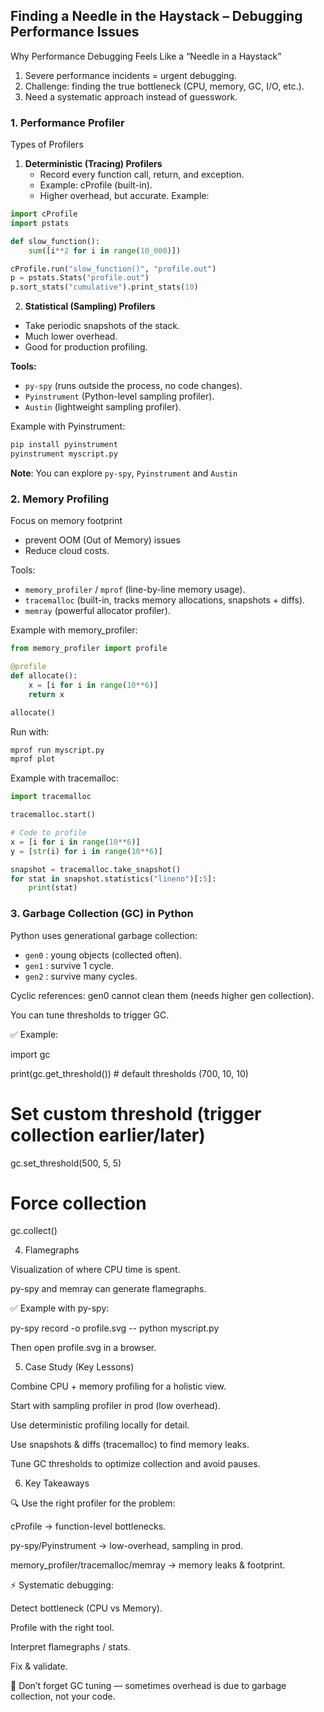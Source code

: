 ## Finding a Needle in the Haystack – Debugging Performance Issues

Why Performance Debugging Feels Like a “Needle in a Haystack”
1. Severe performance incidents = urgent debugging.
2. Challenge: finding the true bottleneck (CPU, memory, GC, I/O, etc.).
3. Need a systematic approach instead of guesswork.

### 1. Performance Profiler

Types of Profilers
1. **Deterministic (Tracing) Profilers**
   - Record every function call, return, and exception.
   - Example: cProfile (built-in).
   - Higher overhead, but accurate.
Example:
```python
import cProfile
import pstats

def slow_function():
    sum([i**2 for i in range(10_000)])

cProfile.run("slow_function()", "profile.out")
p = pstats.Stats("profile.out")
p.sort_stats("cumulative").print_stats(10)
```

2. **Statistical (Sampling) Profilers**
- Take periodic snapshots of the stack.
- Much lower overhead.
- Good for production profiling.

**Tools:**
- `py-spy` (runs outside the process, no code changes).
- `Pyinstrument` (Python-level sampling profiler).
- `Austin` (lightweight sampling profiler).

Example with Pyinstrument:
```bash
pip install pyinstrument
pyinstrument myscript.py
```
**Note**: You can explore `py-spy`, `Pyinstrument` and `Austin`

### 2. Memory Profiling
Focus on memory footprint
- prevent OOM (Out of Memory) issues
- Reduce cloud costs.

Tools:
- `memory_profiler` / `mprof` (line-by-line memory usage).
- `tracemalloc` (built-in, tracks memory allocations, snapshots + diffs).
- `memray` (powerful allocator profiler).

Example with memory_profiler:
```python
from memory_profiler import profile

@profile
def allocate():
    x = [i for i in range(10**6)]
    return x

allocate()
```
Run with:
```bash
mprof run myscript.py
mprof plot
```

Example with tracemalloc:
```python
import tracemalloc

tracemalloc.start()

# Code to profile
x = [i for i in range(10**6)]
y = [str(i) for i in range(10**6)]

snapshot = tracemalloc.take_snapshot()
for stat in snapshot.statistics("lineno")[:5]:
    print(stat)
```

### 3. Garbage Collection (GC) in Python
Python uses generational garbage collection:
- `gen0` : young objects (collected often).
- `gen1` : survive 1 cycle.
- `gen2` : survive many cycles.

Cyclic references: gen0 cannot clean them (needs higher gen collection).

You can tune thresholds to trigger GC.

✅ Example:

import gc

print(gc.get_threshold())   # default thresholds (700, 10, 10)

# Set custom threshold (trigger collection earlier/later)
gc.set_threshold(500, 5, 5)

# Force collection
gc.collect()

4. Flamegraphs

Visualization of where CPU time is spent.

py-spy and memray can generate flamegraphs.

✅ Example with py-spy:

py-spy record -o profile.svg -- python myscript.py


Then open profile.svg in a browser.

5. Case Study (Key Lessons)

Combine CPU + memory profiling for a holistic view.

Start with sampling profiler in prod (low overhead).

Use deterministic profiling locally for detail.

Use snapshots & diffs (tracemalloc) to find memory leaks.

Tune GC thresholds to optimize collection and avoid pauses.

6. Key Takeaways

🔍 Use the right profiler for the problem:

cProfile → function-level bottlenecks.

py-spy/Pyinstrument → low-overhead, sampling in prod.

memory_profiler/tracemalloc/memray → memory leaks & footprint.

⚡ Systematic debugging:

Detect bottleneck (CPU vs Memory).

Profile with the right tool.

Interpret flamegraphs / stats.

Fix & validate.

🧹 Don’t forget GC tuning — sometimes overhead is due to garbage collection, not your code.
